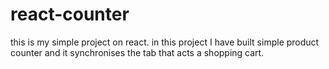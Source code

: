 # react-counter
this is my simple project on react. in this project I have built simple product counter and it synchronises the tab that acts a shopping cart.
